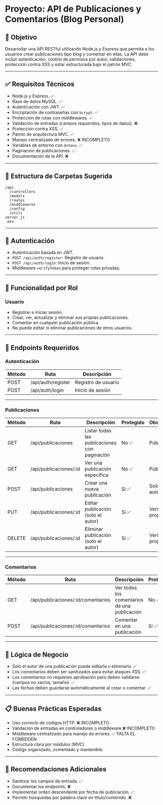 # Proyecto: API de Publicaciones y Comentarios (Blog Personal)

## 🧾 Objetivo
Desarrollar una API RESTful utilizando Node.js y Express que permita a los usuarios crear publicaciones tipo blog y comentar en ellas. La API debe incluir autenticación, control de permisos por autor, validaciones, protección contra XSS y estar estructurada bajo el patrón MVC.

---

## ✅ Requisitos Técnicos

- Node.js y Express. ✅
- Base de datos MySQL. ✅
- Autenticación con JWT. ✅
- Encriptación de contraseñas con `bcrypt`. ✅
- Protección de rutas con middlewares. ✅ 
- Validación de entradas (campos requeridos, tipos de datos). ❌
- Protección contra XSS. ✅
- Patrón de arquitectura MVC. ✅
- Manejo centralizado de errores. ❌ INCOMPLETO
- Variables de entorno con `dotenv`. ✅
- Paginación de publicaciones. ✅
- Documentación de la API. ❌

---

## 🧱 Estructura de Carpetas Sugerida

```
/api
  /controllers
  /models
  /routes
  /middlewares
  /config
  /utils
server.js
.env
```

---

## 🔐 Autenticación

- Autenticación basada en JWT.
- `POST /api/auth/register`: Registro de usuario.
- `POST /api/auth/login`: Inicio de sesión.
- Middleware `verifyToken` para proteger rutas privadas.

---

## 🧾 Funcionalidad por Rol

### Usuario
- Registrar e iniciar sesión.
- Crear, ver, actualizar y eliminar sus propias publicaciones.
- Comentar en cualquier publicación pública.
- No puede editar ni eliminar publicaciones de otros usuarios.

---

## 📡 Endpoints Requeridos

### Autenticación

| Método | Ruta                   | Descripción           |
|--------|------------------------|------------------------|
| POST   | /api/auth/register     | Registro de usuario    |
| POST   | /api/auth/login        | Inicio de sesión       |

---

### Publicaciones

| Método | Ruta                       | Descripción                                     | Protegido | Observaciones                    |
|--------|----------------------------|--------------------------------------------------|-----------|----------------------------------|
| GET    | /api/publicaciones         | Listar todas las publicaciones con paginación   | No       ✅ |Pública                          |
| GET    | /api/publicaciones/:id     | Ver una publicación específica                  | No       ✅ | Pública                          |
| POST   | /api/publicaciones         | Crear una nueva publicación                     | Sí       ✅ | Solo usuario autenticado         |
| PUT    | /api/publicaciones/:id     | Editar publicación (solo el autor)              | Sí       ✅ | Verificar propiedad              |
| DELETE | /api/publicaciones/:id     | Eliminar publicación (solo el autor)            | Sí       ✅ | Verificar propiedad              |

---

### Comentarios

| Método | Ruta                                | Descripción                                 | Protegido | Observaciones                    |
|--------|-------------------------------------|----------------------------------------------|-----------|----------------------------------|
| GET    | /api/publicaciones/:id/comentarios  | Ver todos los comentarios de una publicación | No      ✅ | Pública                          |
| POST   | /api/publicaciones/:id/comentarios  | Comentar en una publicación                  | Sí      ✅ | Usuario autenticado              |

---

## 🔁 Lógica de Negocio

- Solo el autor de una publicación puede editarla o eliminarla. ✅
- Los comentarios deben ser sanitizados para evitar ataques XSS. ✅
- Los comentarios no requieren aprobación pero deben validarse (campos no vacíos, tamaño). ✅
- Las fechas deben guardarse automáticamente al crear o comentar. ✅

---

## 📋 Buenas Prácticas Esperadas

- Uso correcto de códigos HTTP. ❌ INCOMPLETO
- Validación de entradas en controladores o middleware.❌ INCOMPLETO
- Middleware centralizado para manejo de errores. ✅ FALTA EL FORBIDDEN
- Estructura clara por módulos (MVC). 
- Código organizado, comentado y mantenible.

---

## 🧪 Recomendaciones Adicionales

- Sanitizar los campos de entrada. ✅
- Documentar los endpoints. ❌
- Implementar orden descendente por fecha de publicación. ✅
- Permitir búsquedas por palabra clave en título/contenido. ❌